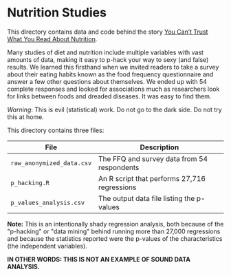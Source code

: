 # Nutrition Studies

This directory contains data and code behind the story [You Can’t Trust What You Read About Nutrition](http://fivethirtyeight.com/features/you-cant-trust-what-you-read-about-nutrition).

Many studies of diet and nutrition include multiple variables with vast amounts of data, making it easy to p-hack your way to sexy (and false) results. We learned this firsthand when we invited readers to take a survey about their eating habits known as the food frequency questionnaire and answer a few other questions about themselves. We ended up with 54 complete responses and looked for associations much as researchers look for links between foods and dreaded diseases. It was easy to find them. 

*Warning*: This is evil (statistical) work. Do not go to the dark side. Do not try this at home.

This directory contains three files:

File | Description
--- | -----
`raw_anonymized_data.csv` | The FFQ and survey data from 54 respondents
`p_hacking.R` | An R script that performs 27,716 regressions
`p_values_analysis.csv` | The output data file listing the p-values

**Note:** This is an intentionally shady regression analysis, both because of the "p-hacking" or "data mining" behind running more than 27,000 regressions and because the statistics reported were the p-values of the characteristics (the independent variables).

**IN OTHER WORDS: THIS IS NOT AN EXAMPLE OF SOUND DATA ANALYSIS.**